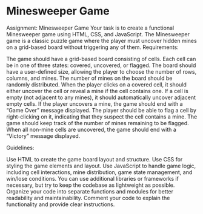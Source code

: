 # Minesweeper Game

Assignment: Minesweeper Game
Your task is to create a functional Minesweeper game using HTML, CSS, and JavaScript. The Minesweeper game is a classic puzzle game where the player must uncover hidden mines on a grid-based board without triggering any of them.
Requirements:


The game should have a grid-based board consisting of cells. Each cell can be in one of three states: covered, uncovered, or flagged.
The board should have a user-defined size, allowing the player to choose the number of rows, columns, and mines.
The number of mines on the board should be randomly distributed.
When the player clicks on a covered cell, it should either uncover the cell or reveal a mine if the cell contains one. If a cell is empty (not adjacent to any mines), it should automatically uncover adjacent empty cells.
If the player uncovers a mine, the game should end with a “Game Over” message displayed.
The player should be able to flag a cell by right-clicking on it, indicating that they suspect the cell contains a mine.
The game should keep track of the number of mines remaining to be flagged.
When all non-mine cells are uncovered, the game should end with a “Victory” message displayed.

Guidelines:


Use HTML to create the game board layout and structure.
Use CSS for styling the game elements and layout.
Use JavaScript to handle game logic, including cell interactions, mine distribution, game state management, and win/lose conditions.
You can use additional libraries or frameworks if necessary, but try to keep the codebase as lightweight as possible.
Organize your code into separate functions and modules for better readability and maintainability.
Comment your code to explain the functionality and provide clear instructions.
